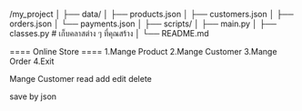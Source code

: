 /my_project
│
├── data/
│   ├── products.json
│   ├── customers.json
│   ├── orders.json
│   └── payments.json
│
├── scripts/
│   ├── main.py
│   ├── classes.py  # เก็บคลาสต่าง ๆ ที่คุณสร้าง
│
└── README.md

==== Online Store ====
1.Mange Product
2.Mange Customer
3.Mange Order
4.Exit


Mange Customer
read
add
edit
delete

save by json
